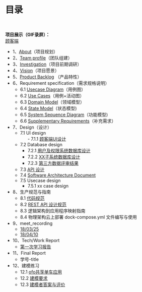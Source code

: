 # [](#TOC)目录

&nbsp;&nbsp; 

**项目展示（GIF录屏）：**  
[顾客端](https://github.com/gogogoSYSU/documents/blob/master/img/DoubleDuck_demo_web.gif) 
* 1、[About](https://github.com/gogogoSYSU/documents/blob/master/README.md)（项目规划）
* 2、[Team profile](https://github.com/gogogoSYSU/documents/blob/master/documents/team%20profile.md)（团队组建）
* 3、[Investigation](https://github.com/gogogoSYSU/documents/blob/master/documents/Investigation.md)（项目前期调研）
* 4、[Vision](https://github.com/gogogoSYSU/documents/blob/master/documents/Project%20Vision.md)（项目愿景）
* 5、[Product Backlog](https://github.com/gogogoSYSU/documents/blob/master/documents/Product%20Features.md) （产品特性）
* 6、Requirement specification（需求规格说明）
    - 6.1 [Usecase Diagram](https://github.com/gogogoSYSU/documents/tree/master/Requirement%20specification/Usercase%20Diagram)（用例图）
    - 6.2 [Use Cases](https://github.com/gogogoSYSU/documents/blob/master/Requirement%20specification/Use%20Cases/CustomerUsercaseText.md)（用例+活动图）
    - 6.3 [Domain Model](https://github.com/gogogoSYSU/documents/blob/master/Requirement%20specification/Domain%20Model/Costomer%20Domain%20Model.PNG)（领域模型）
    - 6.4 [State Model](https://github.com/gogogoSYSU/documents/blob/master/Requirement%20specification/State%20Model.PNG)（状态模型)  
    - 6.5 [System Sequence Diagram](https://github.com/gogogoSYSU/documents/blob/master/Requirement%20specification/System%20Sequence%20Diagram/SSD.md)（功能模型)
    - 6.6 [Supplementary Requirements](https://github.com/gogogoSYSU/documents/blob/master/Requirement%20specification/Supplementary%20Requirements/SupplementaryRequirements.md)（补充需求）  
* 7、Design（设计）
    - 7.1 UI design  
        - 7.1.1 [顾客端UI设计](https://github.com/gogogoSYSU/documents/tree/master/UI/UI2.0)
    - 7.2 Database design
        - 7.2.1 [用户及权限系统数据库设计](https://github.com/gogogoSYSU/documents/blob/master/Requirement%20specification/Database%20Design/User%20Authority%20Database.PNG)
        - 7.2.2 [XX子系统数据库设计](https://github.com/gogogoSYSU/documents/blob/master/Requirement%20specification/Database%20Design/database.jpg) 
        - 7.2.3 [第三方数据评审结果](https://github.com/gogogoSYSU/documents/blob/master/Requirement%20specification/Database%20Design/%E7%AC%AC%E4%B8%89%E6%96%B9%E6%95%B0%E6%8D%AE%E8%AF%84%E5%AE%A1%E7%BB%93%E6%9E%9C.md)
    - 7.3 [API 设计](https://github.com/gogogoSYSU/documents/blob/master/%E7%94%9F%E4%BA%A7%E8%A7%84%E8%8C%83%E4%B8%8E%E6%8C%87%E5%8D%97/RESTfulAPI%20%E8%AE%BE%E8%AE%A1%E8%A7%84%E8%8C%83.md)
    - 7.4 [Software Architecture Document](https://github.com/gogogoSYSU/documents/blob/master/Software%20Architecture%20Document/SoftwareArchitectureDocument.md)
    - 7.5 Usecase design
        - 7.5.1 xx case design
* 8、生产规范与指南
    - 8.1 [代码规范](https://github.com/gogogoSYSU/documents/tree/master/%E7%94%9F%E4%BA%A7%E8%A7%84%E8%8C%83%E4%B8%8E%E6%8C%87%E5%8D%97)
    - 8.2 [REST API 设计规范](https://github.com/gogogoSYSU/documents/blob/master/生产规范与指南/RESTfulAPI%20设计规范.md)
    - 8.3 逻辑架构到应用程序映射指南
    - 8.4 物理架构云上部署 dock-compose.yml 文件编写与使用
* 9、meet_recording
    - [18/03/25](https://github.com/gogogoSYSU/documents/blob/master/meetings/2018_03_25/2018_03_25.md)
    - [18/04/10](https://github.com/gogogoSYSU/documents/blob/master/meetings/2018_04_10/2018_04_10.md)
* 10、Tech/Work Report  
    - [第一次学习报告](https://github.com/gogogoSYSU/documents/blob/master/Reports/%E7%AC%AC%E4%B8%80%E6%AC%A1report-%E9%93%BE%E6%8E%A5.md)
* 11、Final Report
    - 学号-title
* 12、建模练习
    
    - 12.1 [ofo共享单车应用](https://github.com/gogogoSYSU/documents/blob/master/建模练习/ofo共享单车应用.pdf)
    
    - 12.2 [建模要求](https://github.com/gogogoSYSU/documents/blob/master/%E5%BB%BA%E6%A8%A1%E7%BB%83%E4%B9%A0/ofo%E5%85%B1%E4%BA%AB%E5%8D%95%E8%BD%A6%E5%BA%94%E7%94%A8.pdf)
    
    - 12.3 [建模者答案与评价](https://github.com/gogogoSYSU/documents/blob/master/建模练习/答案与评价.md)
